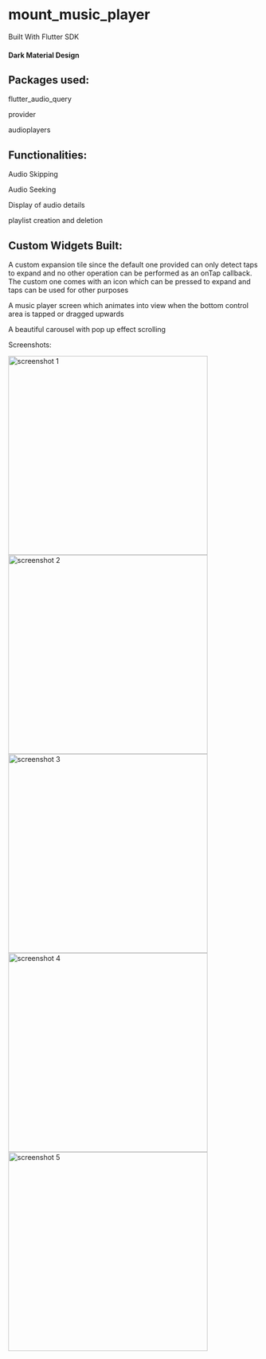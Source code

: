 # mount_music_player

Built With Flutter SDK
#### Dark Material Design

## Packages used:

flutter_audio_query

provider

audioplayers
  
## Functionalities:

Audio Skipping

Audio Seeking

Display of audio details

playlist creation and deletion
  
## Custom Widgets Built:

A custom expansion tile since the default one provided can only detect
taps to expand and no other operation can be performed as an onTap
callback. The custom one comes with an icon which can be pressed
to expand and taps can be used for other purposes
  
A music player screen which animates into view when the bottom control
area is tapped or dragged upwards
  
A beautiful carousel with pop up effect scrolling

Screenshots:


<img src="screenshots/Screenshot_1.png" alt="screenshot 1" width="400">

<img src="screenshots/Screenshot_2.png" alt="screenshot 2" width="400">

<img src="screenshots/Screenshot_3.png" alt="screenshot 3" width="400">

<img src="screenshots/Screenshot_4.png" alt="screenshot 4" width="400">

<img src="screenshots/Screenshot_5.png" alt="screenshot 5" width="400">
